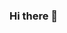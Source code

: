 ### Hi there 👋

<!--
**PrastionAS/PrastionAS** is a ✨ _special_ ✨ repository because its `README.md` (this file) appears on your GitHub profile.

Here are some ideas to get you started:

- 🔭 I'm currently studying as a student at Bina Sarana Informatika University, majoring in information technology

- 🌱 I’m currently learning ...
- 👯 I’m looking to collaborate on ...
- 🤔 I’m looking for help with ...
- 💬 Ask me about ...
- 📫 How to reach me: ...
- 😄 my ability to operate software: microsoft office, PHP, Sketchup Pro, Figma, Visual studio code, Unity and good UI design and video editing
- ⚡ Fun fact: ...
![screenshot](screenshot.png)
-->
